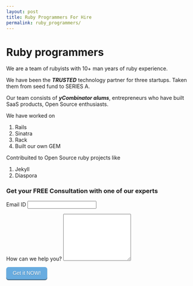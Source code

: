 ```yaml
---
layout: post
title: Ruby Programmers For Hire
permalink: ruby_programmers/
---
```


<div class="unit golden-large" markdown="1">

# Ruby programmers

We are a team of rubyists with 10+ man years of ruby experience.

We have been the ***TRUSTED*** technology partner for three
startups. Taken them from seed fund to SERIES A.

Our team consists of ***yCombinator alums***, entrepreneurs who have built SaaS products, Open Source enthusiasts.

We have worked on 

1. Rails
2. Sinatra
3. Rack
4. Built our own GEM

Contribuited to Open Source ruby projects like

1. Jekyll
2. Diaspora


</div>


<div class="unit golden-small">
 <h3>Get your FREE Consultation with one of our experts</h3>
 <script type="text/javascript">var submitted=false;</script>
 <iframe name="hidden_iframe" id="hidden_iframe" style="display:none;" onload="if(submitted) {window.location='/thankyou';}">
 </iframe>
  <form action="https://docs.google.com/a/codebrahma.com/forms/d/1j30BL4BTMqZXzEVpmyJVpR5pESzfstSAAhO5DSbwYkU/formResponse" method="POST" id="form" target="hidden_iframe" onsubmit="submitted=true;">
   <p>
   <label  for="entry.1903135142">Email ID </label>
    <input type="text" id="email" class="email required" name="entry.1903135142" title="We need a valid email address"/>
   </p>

   <p>
   <label  for="entry.394028531">How can we help you?</label>
  <textarea name="entry.394028531" class="required" id="help" rows="8" cols="0"> </textarea>
   </p>

  <input type="submit" name="submit" value="Get it NOW!" id="submit" />
 </form>
 </div>

<style type="text/css">
.main-nav {
  visibility: hidden;  
}

label.error {
display: list-item;
color: #ff0600;
font-size: 12px;
list-style-position: inside;
padding: 5px 0 0;}

#hblink99 {
display:none;
}

#submit {
border: 0;
background-color: #68ace0;
color: #fff;
text-shadow: 0 1px 1px #48789c;
border: none;
padding: .84em 1.47em;
font-size: 1.2em;
line-height: 1.2em;
-webkit-box-shadow: 0 5px 0 #3e6786,0 7px 2px rgba(0,0,0,0.25);
-moz-box-shadow: 0 5px 0 #3e6786,0 7px 2px rgba(0,0,0,0.25);
box-shadow: 0 5px 0 #3e6786,0 7px 2px rgba(0,0,0,0.25);
-webkit-border-radius: 6px;
-moz-border-radius: 6px;
-ms-border-radius: 6px;
-o-border-radius: 6px;
border-radius: 6px;
padding: .7em 1.225em;
font-size: 1em;
line-height: 1em;
-webkit-box-shadow: 0 2px 0 #3e6786,0 2.8px 2px rgba(0,0,0,0.25);
-moz-box-shadow: 0 2px 0 #3e6786,0 2.8px 2px rgba(0,0,0,0.25);
box-shadow: 0 2px 0 #3e6786,0 2.8px 2px rgba(0,0,0,0.25);
}
</style>




